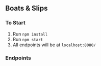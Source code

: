 ## Boats & Slips

### To Start
1. Run `npm install`
2. Run `npm start`
3. All endpoints will be at `localhost:8080/`

### Endpoints
